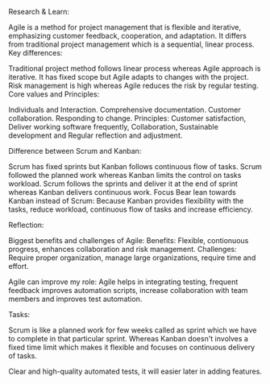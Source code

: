 Research & Learn:

Agile is a method for project management that is flexible and iterative, emphasizing customer feedback, cooperation, and adaptation. It differs from traditional project management which is a sequential, linear process.
Key differences:

Traditional project method follows linear process whereas Agile approach is iterative.
It has fixed scope but Agile adapts to changes with the project.
Risk management is high whereas Agile reduces the risk by regular testing.
Core values and Principles:

Individuals and Interaction.
Comprehensive documentation.
Customer collaboration.
Responding to change.
Principles: Customer satisfaction, Deliver working software frequently, Collaboration, Sustainable development and Regular reflection and adjustment.

Difference between Scrum and Kanban:

Scrum has fixed sprints but Kanban follows continuous flow of tasks.
Scrum followed the planned work whereas Kanban limits the control on tasks workload.
Scrum follows the sprints and deliver it at the end of sprint whereas Kanban delivers continuous work.
Focus Bear lean towards Kanban instead of Scrum:
Because Kanban provides flexibility with the tasks, reduce workload, continuous flow of tasks and increase efficiency.

Reflection:

Biggest benefits and challenges of Agile:
Benefits: Flexible, contionuous progress, enhances collaboration and risk management.
Challenges: Require proper organization, manage large organizations, require time and effort.

Agile can improve my role:
Agile helps in integrating testing, frequent feedback improves automation scripts, increase collaboration with team members and improves test automation.

Tasks:

Scrum is like a planned work for few weeks called as sprint which we have to complete in that particular sprint. Whereas Kanban doesn't involves a fixed time limit which makes it flexible and focuses on continuous delivery of tasks.

Clear and high-quality automated tests, it will easier later in adding features.